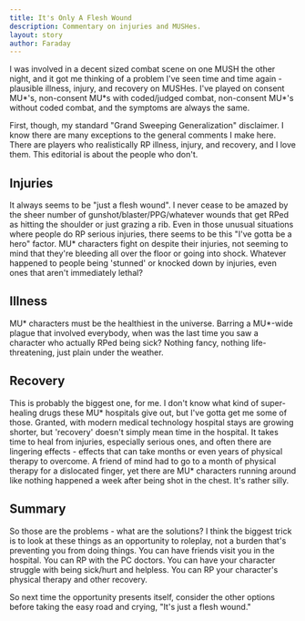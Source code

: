 ```yaml
---
title: It's Only A Flesh Wound
description: Commentary on injuries and MUSHes.
layout: story
author: Faraday
---
```


I was involved in a decent sized combat scene on one MUSH the other night, and it got me thinking of a problem I've seen time and time again - plausible illness, injury, and recovery on MUSHes. I've played on consent MU\*'s, non-consent MU\*s with coded/judged combat, non-consent MU*'s without coded combat, and the symptoms are always the same.

First, though, my standard "Grand Sweeping Generalization" disclaimer. I know there are many exceptions to the general comments I make here. There are players who realistically RP illness, injury, and recovery, and I love them. This editorial is about the people who don't.

## Injuries

It always seems to be "just a flesh wound". I never cease to be amazed by the sheer number of gunshot/blaster/PPG/whatever wounds that get RPed as hitting the shoulder or just grazing a rib. Even in those unusual situations where people do RP serious injuries, there seems to be this "I've gotta be a hero" factor. MU* characters fight on despite their injuries, not seeming to mind that they're bleeding all over the floor or going into shock. Whatever happened to people being 'stunned' or knocked down by injuries, even ones that aren't immediately lethal?

## Illness

MU* characters must be the healthiest in the universe. Barring a MU*-wide plague that involved everybody, when was the last time you saw a character who actually RPed being sick? Nothing fancy, nothing life-threatening, just plain under the weather.

## Recovery

This is probably the biggest one, for me. I don't know what kind of super-healing drugs these MU* hospitals give out, but I've gotta get me some of those. Granted, with modern medical technology hospital stays are growing shorter, but 'recovery' doesn't simply mean time in the hospital. It takes time to heal from injuries, especially serious ones, and often there are lingering effects - effects that can take months or even years of physical therapy to overcome. A friend of mind had to go to a month of physical therapy for a dislocated finger, yet there are MU* characters running around like nothing happened a week after being shot in the chest. It's rather silly.

## Summary

So those are the problems - what are the solutions? I think the biggest trick is to look at these things as an opportunity to roleplay, not a burden that's preventing you from doing things. You can have friends visit you in the hospital. You can RP with the PC doctors. You can have your character struggle with being sick/hurt and helpless. You can RP your character's physical therapy and other recovery.

So next time the opportunity presents itself, consider the other options before taking the easy road and crying, "It's just a flesh wound."